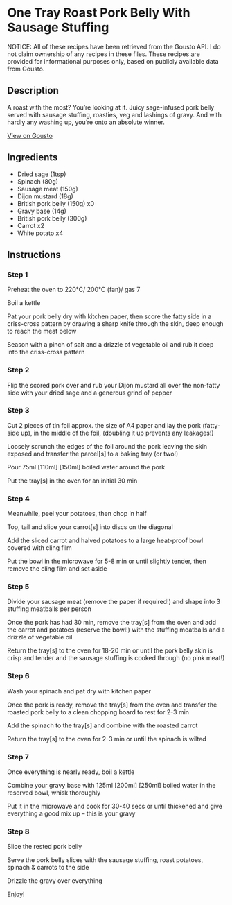 # One Tray Roast Pork Belly With Sausage Stuffing

NOTICE: All of these recipes have been retrieved from the Gousto API. I do not claim ownership of any recipes in these files. These recipes are provided for informational purposes only, based on publicly available data from Gousto.

## Description

A roast with the most? You’re looking at it. Juicy sage-infused pork belly served with sausage stuffing, roasties, veg and lashings of gravy. And with hardly any washing up, you’re onto an absolute winner.


[View on Gousto](https://www.gousto.co.uk/recipes/cookbook/one-tray-roast-pork-belly-with-sausage-stuffing)

## Ingredients

- Dried sage (1tsp)
- Spinach (80g)
- Sausage meat (150g)
- Dijon mustard (18g)
- British pork belly (150g) x0
- Gravy base (14g)
- British pork belly (300g)
- Carrot x2
- White potato x4

## Instructions


### Step 1

Preheat the oven to 220°C/ 200°C (fan)/ gas 7

Boil a kettle

Pat your pork belly dry with kitchen paper, then score the fatty side in a criss-cross pattern by drawing a sharp knife through the skin, deep enough to reach the meat below

Season with a pinch of salt and a drizzle of vegetable oil and rub it deep into the criss-cross pattern


### Step 2

Flip the scored pork over and rub your Dijon mustard all over the non-fatty side with your dried sage and a generous grind of pepper


### Step 3

Cut 2 pieces of tin foil approx. the size of A4 paper and lay the pork (fatty-side up), in the middle of the foil, (doubling it up prevents any leakages!)

Loosely scrunch the edges of the foil around the pork leaving the skin exposed and transfer the parcel[s] to a baking tray (or two!)

Pour 75ml <span class="text-purple">[110ml]</span> <span class="text-danger">[150ml]</span> boiled water around the pork

Put the tray[s] in the oven for an initial 30 min


### Step 4

Meanwhile, peel your potatoes, then chop in half

Top, tail and slice your carrot[s] into discs on the diagonal

Add the sliced carrot and halved potatoes to a large heat-proof bowl covered with cling film

Put the bowl in the microwave for 5-8 min or until slightly tender, then remove the cling film and set aside


### Step 5

Divide your sausage meat (remove the paper if required!) and shape into 3 stuffing meatballs per person

Once the pork has had 30 min, remove the tray[s] from the oven and add the carrot and potatoes (reserve the bowl!) with the stuffing meatballs and a drizzle of vegetable oil

Return the tray[s] to the oven for 18-20 min or until the pork belly skin is crisp and tender and the sausage stuffing is cooked through (no pink meat!)


### Step 6

Wash your spinach and pat dry with kitchen paper

Once the pork is ready, remove the tray[s] from the oven and transfer the roasted pork belly to a clean chopping board to rest for 2-3 min

Add the spinach to the tray[s] and combine with the roasted carrot

Return the tray[s] to the oven for 2-3 min or until the spinach is wilted


### Step 7

Once everything is nearly ready, boil a kettle

Combine your gravy base with 125ml <span class="text-purple">[200ml]</span> <span class="text-danger">[250ml]</span> boiled water in the reserved bowl, whisk thoroughly

Put it in the microwave and cook for 30-40 secs or until thickened and give everything a good mix up – this is your gravy

### Step 8

Slice the rested pork belly

Serve the pork belly slices with the sausage stuffing, roast potatoes, spinach & carrots to the side

Drizzle the gravy over everything

Enjoy!

